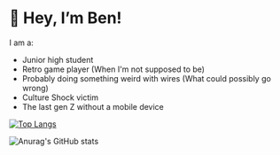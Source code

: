 # 👋 Hey, I’m Ben!

I am a:
- Junior high student  
- Retro game player (When I'm not supposed to be)
- Probably doing something weird with wires (What could possibly go wrong)
- Culture Shock victim
- The last gen Z without a mobile device


[![Top Langs](https://github-readme-stats.vercel.app/api/top-langs/?username=anuraghazra&layout=pie)](https://github.com/anuraghazra/github-readme-stats)

![Anurag's GitHub stats](https://github-readme-stats.vercel.app/api?username=BenP1236691&theme=dark&show_icons=true)
